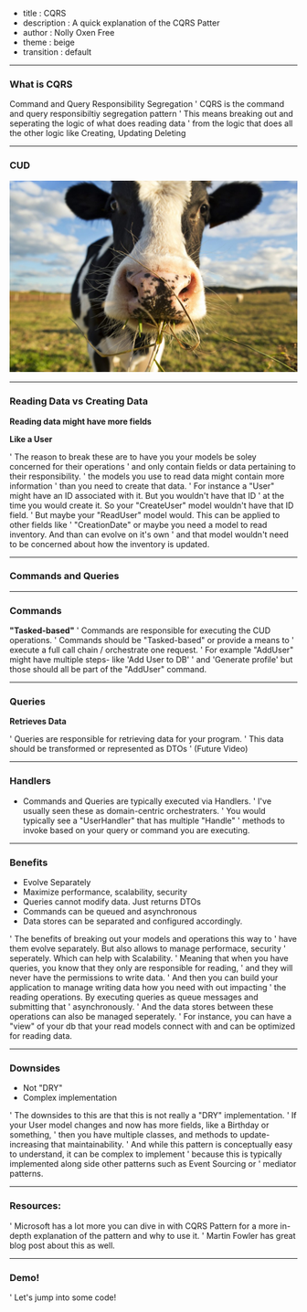 - title : CQRS
- description : A quick explanation of the CQRS Patter
- author : Nolly Oxen Free
- theme : beige
- transition : default

***

### What is CQRS

Command and Query Responsibility Segregation
'  CQRS is the command and query responsibiltiy segregation pattern
' This means breaking out and seperating the logic of what does reading data
' from the logic that does all the other logic like Creating, Updating Deleting


***


### CUD
![Cud Cow](images/cow.jpg)

***

### Reading Data vs Creating Data

**Reading data might have more fields**

**Like a User**

' The reason to break these are to have you your models be soley concerned for their operations
' and only contain fields or data pertaining to their responsibility.
' the models you use to read data might contain more information
' than you need to create that data.
' For instance a "User" might have an ID associated with it. But you wouldn't have that ID 
' at the time you would create it. So your "CreateUser" model wouldn't have that ID field.
' But maybe your "ReadUser" model would. This can be applied to other fields like
' "CreationDate" or maybe you need a model to read inventory. And than can evolve on it's own
' and that model wouldn't need to be concerned about how the inventory is updated. 

***

### Commands and Queries

---

### Commands
**"Tasked-based"**
' Commands are responsible for executing the CUD operations.
' Commands should be "Tasked-based" or provide a means to
' execute a full call chain / orchestrate one request.
' For example "AddUser" might have multiple steps- like 'Add User to DB'
' and 'Generate profile' but those should all be part of the "AddUser" command.

--- 

### Queries
**Retrieves Data**

' Queries are responsible for retrieving data for your program.
' This data should be transformed or represented as DTOs
' (Future Video)

***

### Handlers
- Commands and Queries are typically executed via Handlers.
' I've usually seen these as domain-centric orchestraters.
' You would typically see a "UserHandler" that has multiple "Handle"
' methods to invoke based on your query or command you are executing.

***

### Benefits
* Evolve Separately 
* Maximize performance, scalability, security
* Queries cannot modify data. Just returns DTOs
* Commands can be queued and asynchronous
* Data stores can be separated and configured accordingly.

' The benefits of breaking out your models and operations this way to
' have them evolve separately. But also allows to manage performace, security
' seperately. Which can help with Scalability.
' Meaning that when you have queries, you know that they only are responsible for reading,
' and they will never have the permissions to write data.
' And then you can build your application to manage writing data how you need with out impacting
' the reading operations. By executing queries as queue messages and submitting that
' asynchronously.
' And the data stores between these operations can also be managed seperately.
' For instance, you can have a "view" of your db that your read models connect with and can be optimized for reading data.

---

### Downsides
* Not "DRY"
* Complex implementation

' The downsides to this are that this is not really a "DRY" implementation.
' If your User model changes and now has more fields, like a Birthday or something,
' then you have multiple classes, and methods to update- increasing that maintainability.
' And while this pattern is conceptually easy to understand, it can be complex to implement
' because this is typically implemented along side other patterns such as Event Sourcing or 
' mediator patterns.

***

### Resources:

' Microsoft has a lot more you can dive in with CQRS Pattern for a more in-depth explanation of the pattern and why to use it.
' Martin Fowler has great blog post about this as well.

***

### Demo!

' Let's jump into some code!